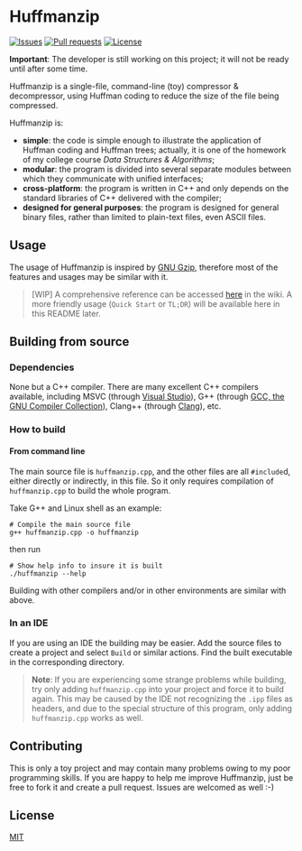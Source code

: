 # Huffmanzip

[![Issues](https://img.shields.io/github/issues/YangHanlin/huffmanzip.svg)](https://github.com/YangHanlin/huffmanzip/issues) [![Pull requests](https://img.shields.io/github/issues-pr/YangHanlin/huffmanzip.svg)](https://github.com/YangHanlin/huffmanzip/pulls) [![License](https://img.shields.io/github/license/YangHanlin/huffmanzip.svg)](https://github.com/YangHanlin/huffmanzip/blob/master/LICENSE)

**Important**: The developer is still working on this project; it will not be ready until after some time.

Huffmanzip is a single-file, command-line (toy) compressor & decompressor, using Huffman coding to reduce the size of the file being compressed.

Huffmanzip is:

- **simple**: the code is simple enough to illustrate the application of Huffman coding and Huffman trees; actually, it is one of the homework of my college course *Data Structures & Algorithms*;
- **modular**: the program is divided into several separate modules between which they communicate with unified interfaces;
- **cross-platform**: the program is written in C++ and only depends on the standard libraries of C++ delivered with the compiler;
- **designed for general purposes**: the program is designed for general binary files, rather than limited to plain-text files, even ASCII files.

## Usage

The usage of Huffmanzip is inspired by [GNU Gzip](https://www.gnu.org/software/gzip/), therefore most of the features and usages may be similar with it.

> [WIP] A comprehensive reference can be accessed [here](https://github.com/YangHanlin/huffmanzip/wiki/Usage-of-Huffmanzip) in the wiki. A more friendly usage (`Quick Start` or `TL;DR`) will be available here in this README later.

## Building from source

### Dependencies

None but a C++ compiler. There are many excellent C++ compilers available, including MSVC (through [Visual Studio](https://visualstudio.microsoft.com/vs/)), G++ (through [GCC, the GNU Compiler Collection](https://gcc.gnu.org/)), Clang++ (through [Clang](http://clang.llvm.org/)), etc.

### How to build

#### From command line

The main source file is `huffmanzip.cpp`, and the other files are all `#include`d, either directly or indirectly, in this file. So it only requires compilation of `huffmanzip.cpp` to build the whole program.

Take G++ and Linux shell as an example:

```shell
# Compile the main source file
g++ huffmanzip.cpp -o huffmanzip
```

then run

```shell
# Show help info to insure it is built
./huffmanzip --help
```

Building with other compilers and/or in other environments are similar with above.

### In an IDE

If you are using an IDE the building may be easier. Add the source files to create a project and select `Build` or similar actions. Find the built executable in the corresponding directory.

> **Note**: If you are experiencing some strange problems while building, try only adding `huffmanzip.cpp` into your project and force it to build again. This may be caused by the IDE not recognizing the `.ipp` files as headers, and due to the special structure of this program, only adding `huffmanzip.cpp` works as well.

## Contributing

This is only a toy project and may contain many problems owing to my poor programming skills. If you are happy to help me improve Huffmanzip, just be free to fork it and create a pull request. Issues are welcomed as well :-)

## License

[MIT](https://github.com/YangHanlin/huffmanzip/blob/master/LICENSE)